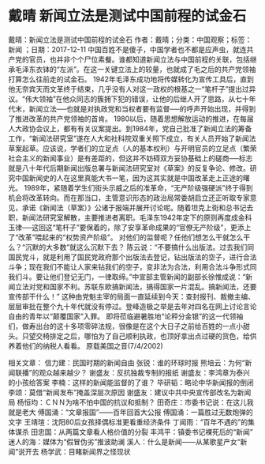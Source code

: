 # 戴晴  新闻立法是测试中国前程的试金石

戴晴：新闻立法是测试中国前程的试金石
作者：戴晴；分类：中国观察；标签：新闻 ；日期：2017-12-11
中国百姓不是傻子，中国学者也不都是应声虫，就连共产党的官员，也并非个个尸位素餐。谁都知道新闻立法与中国前程的关联，包括继承毛泽东衣钵的“左派”。在这一关键立法上的较量，也就成了毛之后的共产党领袖打算怎么往前走的试金石。
1942年毛泽东成功地将传媒转化为宣传工具后，直到他无奈宾天而文革终于结束，几乎没有人对这一政权的根基之一“笔杆子”提出过异议。“伟大领袖”在他众同志的簇拥下犯的错误，让他的后继人开了思路，从七十年代末，新闻立法──也就是对执政党和当权者要有监督──的呼声开始出现，并得到了推进改革的共产党领袖的首肯。
1980以后，随着思想解放运动的推进，在每届人大政协会议上，都有有关议案提出。到1984年，党自己批准了新闻立法的筹备工作，“新闻法研究室”遂在人大和社科院双重关照下成立，有关人员开始了新闻法草案起草。应该说，学者们的立足点（人的基本权利）与开明官员的立足点（繁荣社会主义的新闻事业）是有差距的，但这并不妨碍双方妥协基础上的磋商──标志就是八十年代后期新闻出版总署与新闻法研究室对《草案》的反复争论、修改。研究中国新闻史的人在这里真能大书一笔，因为这其实就是中国改革走上正途的曙光。
1989年，紧随着学生们街头示威之后的准革命，“无产阶级强硬派”终于得到机会将改革转向。而在那当口，主管意识形态的政治局常委胡启立还正听取专家意见，承诺《新闻法（草案）》公诸于报端并展开讨论呢。随着坦克上街和总书记去职，新闻法研究室解散，主要推进者离职。毛泽东1942年定下的原则再度成金科玉律──这回这“笔杆子”要保着的，除了安享革命成果的“官僚无产阶级”，更添上了“改革”喂起来的“权势资产阶级”。
对他们的监督呢？任他们想怎么干就怎么干么？“沉默的大多数”就这么沉默下去？
陈云说：“不要搞什么出版法。过去我们同国民党斗，就是利用了国民党政府那个出版法去登记，钻出版法的空子，进行合法斗争；现在我们不能让人家来钻我们的空子，变非法为合法，利用合法斗争形式同我们斗。要让他们登记无门，一律取缔。”中宣部主管新闻的副部长徐惟成说：“新闻立法对党和国家不利。苏联东欧搞新闻法，搞得国家一片混乱。搞新闻法，还要宣传部干什么！”
这种由党魁主宰的局面一直延续到今天：查封报刊、裁撤主编、层层审批在整个九十年代就没有停过。登峰造极之举是去年对四名在网上讨论言论自由的青年以“颠覆国家”入罪。
即将莅临避暑胜地“论秤分金银”的这一代领袖们，做寿出台的这十多项零碎法规，很像是在这个大日子之前给百姓的一点小甜头。只望交椅排定之后，哪怕为了自己顺利执政，也顶好拿出点过硬的货色，给供养着他们的纳税人看看。
原载美国之音(7/4/2002)

相关文章：
信力建：民国时期的新闻自由
张锐：谁的环球时报
熊培云：为何“新闻联播”的观众越来越少？
谢盛友：反抗独裁专制的报纸
谢盛友：李鸿章为泰兴的小孩给答案
李楠：这样的新闻能监督的了谁？
毕研韬：略论中华新闻报的倒闭
李颂：莫借“新闻发布”掩盖深层次原因
谢盛友：建议中共中央宣传部改名为新闻局
杨恒均：ＣＮＮ为啥不怕中国的抗议和抵制？
田奇庄：市委书记说：在这儿我就是老大
傅国涌：“文章报国”——百年回首大公报
傅国涌：一篇胜过无数炮弹的文字
王靖瑄：沈阳80后女孩择偶标准更看重经济条件
丁闻雨：“百年不遇的”的集体谋杀
田忠国：从两篇文章看人格价值的分裂
丰鸿平：镇委书记裸死后的“新闻”
迷人的海：媒体为“假冒伪劣”推波助澜
溪人：什么是新闻——从某歌星产女“新闻”说开去
杨学武：目睹新闻界之怪现状